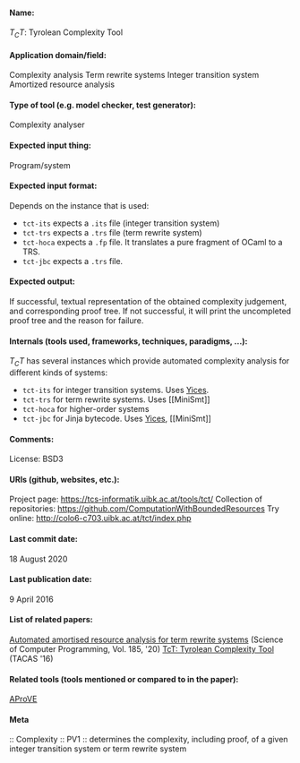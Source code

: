 #### Name:
$T_CT$: Tyrolean Complexity Tool

#### Application domain/field:
Complexity analysis
Term rewrite systems
Integer transition system
Amortized resource analysis

#### Type of tool (e.g. model checker, test generator):
Complexity analyser

#### Expected input thing:
Program/system

#### Expected input format:
Depends on the instance that is used:
- `tct-its` expects a `.its` file (integer transition system)
- `tct-trs` expects a `.trs` file (term rewrite system)
- `tct-hoca` expects a `.fp` file. It translates a pure fragment of OCaml to a TRS.
- `tct-jbc` expects a `.trs` file.

#### Expected output:
If successful, textual representation of the obtained complexity judgement, and corresponding proof tree.
If not successful, it will print the uncompleted proof tree and the reason for failure.

#### Internals (tools used, frameworks, techniques, paradigms, ...):
$T_CT$ has several instances which provide automated complexity analysis for different kinds of systems:
- `tct-its` for integer transition systems. Uses [Yices](Solvers/SMT/Yices.md).
- `tct-trs` for term rewrite systems. Uses [[MiniSmt]]
- `tct-hoca` for higher-order systems
- `tct-jbc` for Jinja bytecode. Uses [Yices](Solvers/SMT/Yices.md), [[MiniSmt]]

#### Comments:
License: BSD3

#### URIs (github, websites, etc.):
Project page: https://tcs-informatik.uibk.ac.at/tools/tct/
Collection of repositories: https://github.com/ComputationWithBoundedResources
Try online: http://colo6-c703.uibk.ac.at/tct/index.php

#### Last commit date:
18 August 2020

#### Last publication date:
9 April 2016

#### List of related papers:
[Automated amortised resource analysis for term rewrite systems](https://doi.org/10.1016/j.scico.2019.102306) (Science of Computer Programming, Vol. 185, '20)
[TcT: Tyrolean Complexity Tool](https://doi.org/10.1007/978-3-662-49674-9_24) (TACAS '16)

#### Related tools (tools mentioned or compared to in the paper):
[AProVE](AProVE.md)

#### Meta
:: Complexity
:: PV1 :: determines the complexity, including proof, of a given integer transition system or term rewrite system